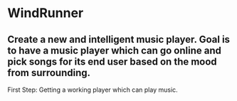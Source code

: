 # WindRunner
Create a new and intelligent music player.
Goal is to have a music player which can go online and pick songs for its end user based on the mood from surrounding.
------------------------------------------------------------------------------------------------------------------------------
First Step:
  Getting a working player which can play music.
